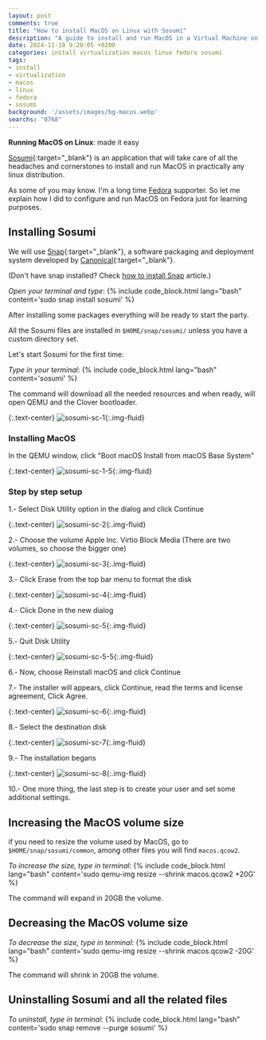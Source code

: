 ```yaml
---
layout: post
comments: true
title: "How to install MacOS on Linux with Sosumi"
description: "A guide to install and run MacOS in a Virtual Machine on Fedora or any linux using Sosumi"
date: 2024-11-18 9:20:05 +0200
categories: install virtualization macos linux fedora sosumi
tags:
- install
- virtualization
- macos
- linux
- fedora
- sosumi
background: '/assets/images/bg-macos.webp'
searchs: "0768"
---
```


**Running MacOS on Linux**: made it easy

[Sosumi](https://github.com/popey/sosumi-snap){:target="_blank"} is an application that will take care of all the headaches and cornerstones to install and run MacOS in practically any linux distribution.

As some of you may know. I'm a long time [Fedora](/posts/2024-11-17-how-to-install-snap-on-fedora/) supporter. So let me explain how I did to configure and run MacOS on Fedora just for learning purposes.

## Installing Sosumi

We will use [Snap](https://snapcraft.io/){:target="_blank"}, a software packaging and deployment system developed by [Canonical](https://canonical.com/){:target="_blank"}.

(Don't have snap installed? Check [how to install Snap](/posts/2024-11-17-how-to-install-snap-on-fedora/) article.)

*Open your terminal and type*:
{% include code_block.html lang="bash" content='sudo snap install sosumi' %}

After installing some packages everything will be ready to start the party.

All the Sosumi files are installed in `$HOME/snap/sosumi/` unless you have a custom directory set.

Let's start Sosumi for the first time:

*Type in your terminal*:
{% include code_block.html lang="bash" content='sosumi' %}

The command will download all the needed resources and when ready, will open QEMU and the Clover bootloader.

{:.text-center}
![sosumi-sc-1](/assets/images/2024-11-18-how-to-install-and-run-macos-on-linux-1.png){:.img-fluid}

### Installing MacOS

In the QEMU window, click "Boot macOS Install from macOS Base System"

{:.text-center}
![sosumi-sc-1-5](/assets/images/2024-11-18-how-to-install-and-run-macos-on-linux-1-5.png){:.img-fluid}

### Step by step setup

1.- Select Disk Utility option in the dialog and click Continue

{:.text-center}
![sosumi-sc-2](/assets/images/2024-11-18-how-to-install-and-run-macos-on-linux-2.webp){:.img-fluid}

2.- Choose the volume Apple Inc. Virtio Block Media (There are two volumes, so choose the bigger one)

{:.text-center}
![sosumi-sc-3](/assets/images/2024-11-18-how-to-install-and-run-macos-on-linux-3.webp){:.img-fluid}

3.- Click Erase from the top bar menu to format the disk

{:.text-center}
![sosumi-sc-4](/assets/images/2024-11-18-how-to-install-and-run-macos-on-linux-4.webp){:.img-fluid}

4.- Click Done in the new dialog

{:.text-center}
![sosumi-sc-5](/assets/images/2024-11-18-how-to-install-and-run-macos-on-linux-5.webp){:.img-fluid}

5.- Quit Disk Utility

{:.text-center}
![sosumi-sc-5-5](/assets/images/2024-11-18-how-to-install-and-run-macos-on-linux-5-5.webp){:.img-fluid}

6.- Now, choose Reinstall macOS and click Continue

7.- The installer will appears, click Continue, read the terms and license agreement, Click Agree.

{:.text-center}
![sosumi-sc-6](/assets/images/2024-11-18-how-to-install-and-run-macos-on-linux-6.webp){:.img-fluid}

8.- Select the destination disk

{:.text-center}
![sosumi-sc-7](/assets/images/2024-11-18-how-to-install-and-run-macos-on-linux-7.webp){:.img-fluid}

9.- The installation begans

{:.text-center}
![sosumi-sc-8](/assets/images/2024-11-18-how-to-install-and-run-macos-on-linux-8.webp){:.img-fluid}

10.- One more thing, the last step is to create your user and set some additional settings.

## Increasing the MacOS volume size

if you need to resize the volume used by MacOS, go to `$HOME/snap/sosumi/common`, among other files you will find `macos.qcow2`.

*To increase the size, type in terminal*:
{% include code_block.html lang="bash" content='sudo qemu-img resize --shrink macos.qcow2 +20G' %}

The command will expand in 20GB the volume.

## Decreasing the MacOS volume size

*To decrease the size, type in terminal*:
{% include code_block.html lang="bash" content='sudo qemu-img resize --shrink macos.qcow2 -20G' %}

The command will shrink in 20GB the volume.

## Uninstalling Sosumi and all the related files

*To uninstall, type in terminal*:
{% include code_block.html lang="bash" content='sudo snap remove --purge sosumi' %}
